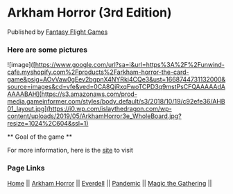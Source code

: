 # Arkham Horror (3rd Edition)

Published by [Fantasy Flight Games](https://www.fantasyflightgames.com/en/products/arkham-horror-third-edition/)

### Here are some pictures
![image]([https://www.google.com/url?sa=i&url=https%3A%2F%2Funwind-cafe.myshopify.com%2Fproducts%2Farkham-horror-the-card-game&psig=AOvVaw0gEev2bgpnX4NYRki4CQe3&ust=1668744731132000&source=images&cd=vfe&ved=0CA8QjRxqFwoTCPD3q9mstPsCFQAAAAAdAAAAABAH](https://s3.amazonaws.com/prod-media.gameinformer.com/styles/body_default/s3/2018/10/19/c92efe36/AHB01_layout.jpg](https://i0.wp.com/islaythedragon.com/wp-content/uploads/2019/05/ArkhamHorror3e_WholeBoard.jpg?resize=1024%2C604&ssl=1)

** Goal of the game **

For more information, here is the [site](https://boardgamegeek.com/boardgame/15987/arkham-horror) to visit

### Page Links
[Home](https://github.com/Dwalden2021/MarkdownOnGithub/blob/main/README.md) || 
[Arkham Horror](https://github.com/Dwalden2021/MarkdownOnGithub/blob/main/ArkhamHorror.md) || 
[Everdell](https://github.com/Dwalden2021/MarkdownOnGithub/blob/main/Everdell.md) || 
[Pandemic](https://github.com/Dwalden2021/MarkdownOnGithub/blob/main/Pandemic.md) || 
[Magic the Gathering](https://github.com/Dwalden2021/MarkdownOnGithub/blob/main/MTG.md) || 
